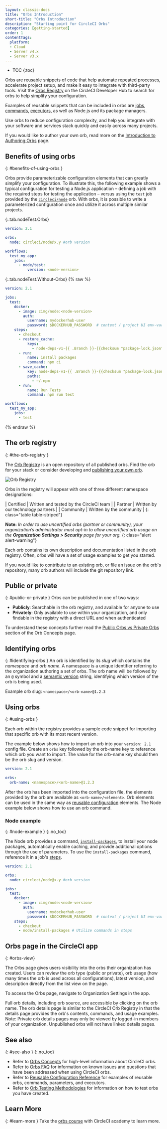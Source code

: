 ```yaml
---
layout: classic-docs
title: "Orbs Introduction"
short-title: "Orbs Introduction"
description: "Starting point for CircleCI Orbs"
categories: [getting-started]
order: 1
contentTags: 
  platform:
  - Cloud
  - Server v4.x
  - Server v3.x
---
```


* TOC
{:toc}

Orbs are reusable snippets of code that help automate repeated processes, accelerate project setup, and make it easy to integrate with third-party tools. Visit the [Orbs Registry](https://circleci.com/developer/orbs) on the CircleCI Developer Hub to search for orbs to help simplify your configuration.

Examples of reusable snippets that can be included in orbs are [jobs]({{site.baseurl}}/reusing-config/#authoring-parameterized-jobs), [commands]({{site.baseurl}}/reusing-config/#authoring-reusable-commands), [executors]({{site.baseurl}}/reusing-config/#executor), as well as Node.js and its package managers.

Use orbs to reduce configuration complexity, and help you integrate with your software and services stack quickly and easily across many projects.

If you would like to author your own orb, read more on the [Introduction to Authoring Orbs]({{site.baseurl}}/orb-author-intro/) page.

## Benefits of using orbs
{: #benefits-of-using-orbs }

Orbs provide parameterizable configuration elements that can greatly simplify your configuration. To illustrate this, the following example shows a typical configuration for testing a Node.js application – defining a job with the required steps for testing the application – versus using the `test` job provided by the [`circleci/node`](https://circleci.com/developer/orbs/orb/circleci/node) orb. With orbs, it is possible to write a parameterized configuration once and utilize it across multiple similar projects.

{:.tab.nodeTest.Orbs}
```yaml
version: 2.1

orbs:
  node: circleci/node@x.y #orb version

workflows:
  test_my_app:
    jobs:
      - node/test:
          version: <node-version>
```

{:.tab.nodeTest.Without-Orbs}
{% raw %}
```yaml
version: 2.1

jobs:
  test:
    docker:
      - image: cimg/node:<node-version>
        auth:
          username: mydockerhub-user
          password: $DOCKERHUB_PASSWORD  # context / project UI env-var reference
    steps:
      - checkout
      - restore_cache:
          keys:
            - node-deps-v1-{{ .Branch }}-{{checksum "package-lock.json"}}
      - run:
          name: install packages
          command: npm ci
      - save_cache:
          key: node-deps-v1-{{ .Branch }}-{{checksum "package-lock.json"}}
          paths:
            - ~/.npm
      - run:
          name: Run Tests
          command: npm run test

workflows:
  test_my_app:
    jobs:
      - test

```
{% endraw %}

## The orb registry
{: #the-orb-registry }

The [Orb Registry](https://circleci.com/developer/orbs) is an open repository of all published orbs. Find the orb for your stack or consider developing and [publishing your own orb]({{site.baseurl}}/orb-author-intro/).

![Orb Registry]({{site.baseurl}}/assets/img/docs/orbs-registry.png)

Orbs in the registry will appear with one of three different namespace designations:

| Certified | Written and tested by the CircleCI team |
| Partner | Written by our technology partners |
| Community | Written by the community |
{: class="table table-striped"}

**Note:** _In order to use uncertified orbs (partner or community), your organization’s administrator must opt-in to allow uncertified orb usage on the **Organization Settings > Security** page for your org._
{: class="alert alert-warning"}

Each orb contains its own description and documentation listed in the orb registry. Often, orbs will have a set of usage examples to get you started.

If you would like to contribute to an existing orb, or file an issue on the orb's repository, many orb authors will include the git repository link.

## Public or private
{: #public-or-private }
Orbs can be published in one of two ways:

* **Publicly**: Searchable in the orb registry, and available for anyone to use 
* **Privately**: Only available to use within your organization, and only findable in the registry with a direct URL and when authenticated 

To understand these concepts further read the [Public Orbs vs Private Orbs]({{site.baseurl}}/orb-concepts/#private-orbs-vs-public-orbs) section of the Orb Concepts page.

## Identifying orbs
{: #identifying-orbs }
An orb is identified by its _slug_ which contains the _namespace_ and _orb name_. A namespace is a unique identifier referring to the organization authoring a set of orbs. The orb name will be followed by an `@` symbol and a [semantic version]({{site.baseurl}}/orb-concepts/#semantic-versioning) string, identifying which version of the orb is being used.

Example orb slug: `<namespace>/<orb-name>@1.2.3`

## Using orbs
{: #using-orbs }

Each orb within the registry provides a sample code snippet for importing that specific orb with its most recent version.

The example below shows how to import an orb into your `version: 2.1` config file. Create an `orbs` key followed by the orb-name key to reference which orb you want to import. The value for the orb-name key should then be the orb slug and version.

```yaml
version: 2.1

orbs:
  orb-name: <namespace>/<orb-name>@1.2.3
```

After the orb has been imported into the configuration file, the elements provided by the orb are available as `<orb-name>/<element>`. Orb elements can be used in the same way as [reusable configuration]({{site.baseurl}}/reusing-config/) elements. The Node example below shows how to use an orb command.

### Node example
{: #node-example }
{:.no_toc}

The Node orb provides a command, [`install-packages`](https://circleci.com/developer/orbs/orb/circleci/node#commands-install-packages), to install your node packages, automatically enable caching, and provide additional options through the use of parameters. To use the `install-packages` command, reference it in a job's [steps]({{site.baseurl}}/configuration-reference/#steps).

```yaml
version: 2.1

orbs:
  node: circleci/node@x.y #orb version

jobs:
  test:
    docker:
      - image: cimg/node:<node-version>
        auth:
          username: mydockerhub-user
          password: $DOCKERHUB_PASSWORD  # context / project UI env-var reference
    steps:
      - checkout
      - node/install-packages # Utilize commands in steps
```

## Orbs page in the CircleCI app
{: #orbs-view}

The Orbs page gives users visibility into the orbs their organization has created. Users can review the orb type (public or private), orb usage (how many times the orb is used across all configurations), latest version, and description directly from the list view on the page.

To access the Orbs page, navigate to Organization Settings in the app.

Full orb details, including orb source, are accessible by clicking on the orb name. The orb details page is similar to the CircleCI Orb Registry in that the details page provides the orb's contents, commands, and usage examples. Note: Private orb details pages may only be viewed by logged-in members of your organization. Unpublished orbs will not have linked details pages.


## See also
{: #see-also }
{:.no_toc}

- Refer to [Orbs Concepts]({{site.baseurl}}/orb-concepts/) for high-level information about CircleCI orbs.
- Refer to [Orbs FAQ]({{site.baseurl}}/orbs-faq/) for information on known issues and questions that have been addressed when using CircleCI orbs.
- Refer to [Reusable Configuration Reference]({{site.baseurl}}/reusing-config/) for examples of reusable orbs, commands, parameters, and executors.
- Refer to [Orb Testing Methodologies]({{site.baseurl}}/testing-orbs/) for information on how to test orbs you have created.

## Learn More
{: #learn-more }
Take the [orbs course](https://academy.circleci.com/orbs-course?access_code=public-2021) with CircleCI academy to learn more.
